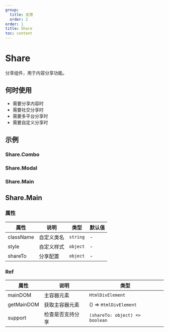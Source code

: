 ```yaml
---
group:
  title: 反馈
  order: 2
order: 1
title: Share
toc: content
---
```


# Share

分享组件，用于内容分享功能。

## 何时使用

- 需要分享内容时
- 需要社交分享时
- 需要多平台分享时
- 需要自定义分享时

## 示例

### Share.Combo

<code src="./demos/Combo/index.jsx"></code>

### Share.Modal

<code src="./demos/Modal/index.jsx"></code>

### Share.Main

<code src="./demos/Main/index.jsx"></code>

## Share.Main

### 属性

| 属性      | 说明       | 类型     | 默认值 |
| --------- | ---------- | -------- | ------ |
| className | 自定义类名 | `string` | -      |
| style     | 自定义样式 | `object` | -      |
| shareTo   | 分享配置   | `object` | -      |

### Ref

| 属性       | 说明             | 类型                           |
| ---------- | ---------------- | ------------------------------ |
| mainDOM    | 主容器元素       | `HtmlDivElement`               |
| getMainDOM | 获取主容器元素   | () => `HtmlDivElement`         |
| support    | 检查是否支持分享 | `(shareTo: object) => boolean` |
